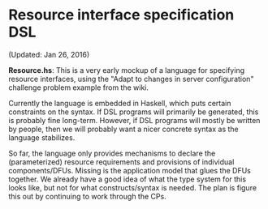 # Resource interface specification DSL

(Updated: Jan 26, 2016)

**Resource.hs**: This is a very early mockup of a language for specifying
resource interfaces, using the "Adapt to changes in server configuration"
challenge problem example from the wiki.

Currently the language is embedded in Haskell, which puts certain constraints
on the syntax. If DSL programs will primarily be generated, this is probably
fine long-term. However, if DSL programs will mostly be written by people, then
we will probably want a nicer concrete syntax as the language stabilizes.

So far, the language only provides mechanisms to declare the (parameterized)
resource requirements and provisions of individual components/DFUs. Missing is
the application model that glues the DFUs together. We already have a good idea
of what the type system for this looks like, but not for what constructs/syntax
is needed. The plan is figure this out by continuing to work through the CPs.
